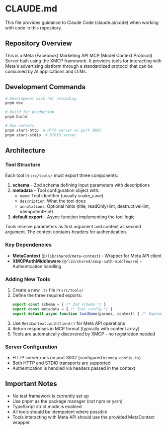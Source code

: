 # CLAUDE.md

This file provides guidance to Claude Code (claude.ai/code) when working with code in this repository.

## Repository Overview

This is a Meta (Facebook) Marketing API MCP (Model Context Protocol) Server built using the XMCP framework. It provides tools for interacting with Meta's advertising platform through a standardized protocol that can be consumed by AI applications and LLMs.

## Development Commands

```bash
# Development with hot reloading
pnpm dev

# Build for production
pnpm build

# Run servers
pnpm start-http  # HTTP server on port 3002
pnpm start-stdio  # STDIO server
```

## Architecture

### Tool Structure
Each tool in `src/tools/` must export three components:
1. **schema** - Zod schema defining input parameters with descriptions
2. **metadata** - Tool configuration object with:
   - `name`: Tool identifier (usually snake_case)
   - `description`: What the tool does
   - `annotations`: Optional hints (title, readOnlyHint, destructiveHint, idempotentHint)
3. **default export** - Async function implementing the tool logic

Tools receive parameters as first argument and context as second argument. The context contains headers for authentication.

### Key Dependencies
- **MetaContext** (`@/lib/shared/meta-context`) - Wrapper for Meta API client
- **XMCPAuthMiddleware** (`@/lib/shared/xmcp-auth-middleware`) - Authentication handling

### Adding New Tools
1. Create a new `.ts` file in `src/tools/`
2. Define the three required exports:
   ```typescript
   export const schema = { /* Zod schema */ }
   export const metadata = { /* Tool config */ }
   export default async function toolName(params, context) { /* Implementation */ }
   ```
3. Use `MetaContext.withClient()` for Meta API operations
4. Return responses in MCP format (typically with content array)
5. Tools are automatically discovered by XMCP - no registration needed

### Server Configuration
- HTTP server runs on port 3002 (configured in `xmcp.config.ts`)
- Both HTTP and STDIO transports are supported
- Authentication is handled via headers passed in the context

## Important Notes

- No test framework is currently set up
- Use pnpm as the package manager (not npm or yarn)
- TypeScript strict mode is enabled
- All tools should be idempotent where possible
- Tools interacting with Meta API should use the provided MetaContext wrapper